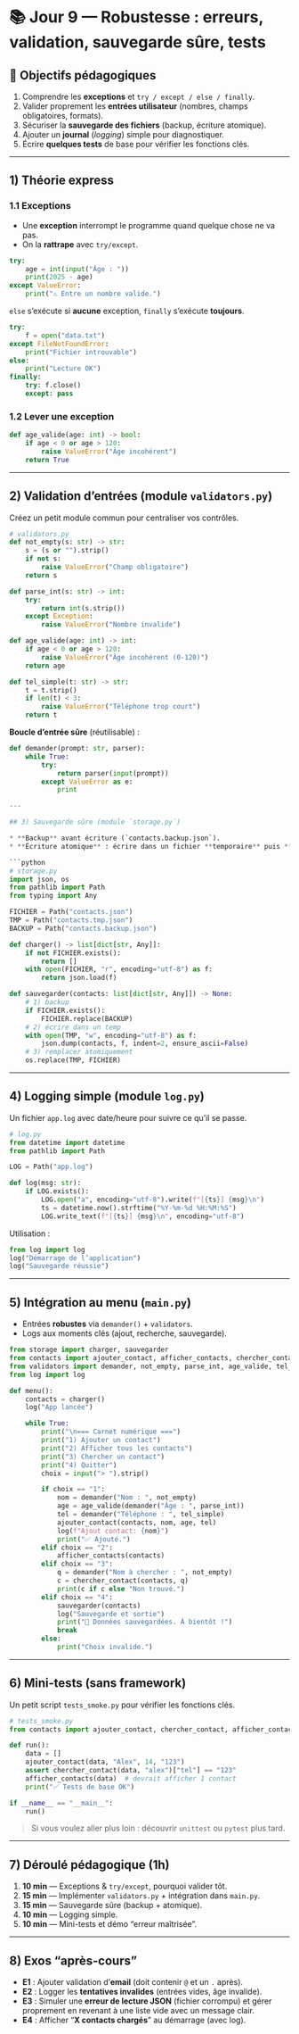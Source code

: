 # 📚 Jour 9 — Robustesse : erreurs, validation, sauvegarde sûre, tests

## 🎯 Objectifs pédagogiques

1. Comprendre les **exceptions** et `try / except / else / finally`.
2. Valider proprement les **entrées utilisateur** (nombres, champs obligatoires, formats).
3. Sécuriser la **sauvegarde des fichiers** (backup, écriture atomique).
4. Ajouter un **journal** (_logging_) simple pour diagnostiquer.
5. Écrire **quelques tests** de base pour vérifier les fonctions clés.

---

## 1) Théorie express

### 1.1 Exceptions

- Une **exception** interrompt le programme quand quelque chose ne va pas.
- On la **rattrape** avec `try/except`.

```python
try:
    age = int(input("Âge : "))
    print(2025 - age)
except ValueError:
    print("⚠️ Entre un nombre valide.")
```

`else` s’exécute si **aucune** exception, `finally` s’exécute **toujours**.

```python
try:
    f = open("data.txt")
except FileNotFoundError:
    print("Fichier introuvable")
else:
    print("Lecture OK")
finally:
    try: f.close()
    except: pass
```

### 1.2 Lever une exception

```python
def age_valide(age: int) -> bool:
    if age < 0 or age > 120:
        raise ValueError("Âge incohérent")
    return True
```

---

## 2) Validation d’entrées (module `validators.py`)

Créez un petit module commun pour centraliser vos contrôles.

```python
# validators.py
def not_empty(s: str) -> str:
    s = (s or "").strip()
    if not s:
        raise ValueError("Champ obligatoire")
    return s

def parse_int(s: str) -> int:
    try:
        return int(s.strip())
    except Exception:
        raise ValueError("Nombre invalide")

def age_valide(age: int) -> int:
    if age < 0 or age > 120:
        raise ValueError("Âge incohérent (0-120)")
    return age

def tel_simple(t: str) -> str:
    t = t.strip()
    if len(t) < 3:
        raise ValueError("Téléphone trop court")
    return t
```

**Boucle d’entrée sûre** (réutilisable) :

````python
def demander(prompt: str, parser):
    while True:
        try:
            return parser(input(prompt))
        except ValueError as e:
            print

---

## 3) Sauvegarde sûre (module `storage.py`)

* **Backup** avant écriture (`contacts.backup.json`).
* **Écriture atomique** : écrire dans un fichier **temporaire** puis **renommer**.

```python
# storage.py
import json, os
from pathlib import Path
from typing import Any

FICHIER = Path("contacts.json")
TMP = Path("contacts.tmp.json")
BACKUP = Path("contacts.backup.json")

def charger() -> list[dict[str, Any]]:
    if not FICHIER.exists():
        return []
    with open(FICHIER, "r", encoding="utf-8") as f:
        return json.load(f)

def sauvegarder(contacts: list[dict[str, Any]]) -> None:
    # 1) backup
    if FICHIER.exists():
        FICHIER.replace(BACKUP)
    # 2) écrire dans un temp
    with open(TMP, "w", encoding="utf-8") as f:
        json.dump(contacts, f, indent=2, ensure_ascii=False)
    # 3) remplacer atomiquement
    os.replace(TMP, FICHIER)
````

---

## 4) Logging simple (module `log.py`)

Un fichier `app.log` avec date/heure pour suivre ce qu’il se passe.

```python
# log.py
from datetime import datetime
from pathlib import Path

LOG = Path("app.log")

def log(msg: str):
    if LOG.exists():
        LOG.open("a", encoding="utf-8").write(f"[{ts}] {msg}\n")
        ts = datetime.now().strftime("%Y-%m-%d %H:%M:%S")
        LOG.write_text(f"[{ts}] {msg}\n", encoding="utf-8")
```

Utilisation :

```python
from log import log
log("Démarrage de l’application")
log("Sauvegarde réussie")
```

---

## 5) Intégration au menu (`main.py`)

- Entrées **robustes** via `demander()` + `validators`.
- Logs aux moments clés (ajout, recherche, sauvegarde).

```python
from storage import charger, sauvegarder
from contacts import ajouter_contact, afficher_contacts, chercher_contact
from validators import demander, not_empty, parse_int, age_valide, tel_simple
from log import log

def menu():
    contacts = charger()
    log("App lancée")

    while True:
        print("\n=== Carnet numérique ===")
        print("1) Ajouter un contact")
        print("2) Afficher tous les contacts")
        print("3) Chercher un contact")
        print("4) Quitter")
        choix = input("> ").strip()

        if choix == "1":
            nom = demander("Nom : ", not_empty)
            age = age_valide(demander("Âge : ", parse_int))
            tel = demander("Téléphone : ", tel_simple)
            ajouter_contact(contacts, nom, age, tel)
            log(f"Ajout contact: {nom}")
            print("✅ Ajouté.")
        elif choix == "2":
            afficher_contacts(contacts)
        elif choix == "3":
            q = demander("Nom à chercher : ", not_empty)
            c = chercher_contact(contacts, q)
            print(c if c else "Non trouvé.")
        elif choix == "4":
            sauvegarder(contacts)
            log("Sauvegarde et sortie")
            print("💾 Données sauvegardées. À bientôt !")
            break
        else:
            print("Choix invalide.")
```

---

## 6) Mini-tests (sans framework)

Un petit script `tests_smoke.py` pour vérifier les fonctions clés.

```python
# tests_smoke.py
from contacts import ajouter_contact, chercher_contact, afficher_contacts

def run():
    data = []
    ajouter_contact(data, "Alex", 14, "123")
    assert chercher_contact(data, "alex")["tel"] == "123"
    afficher_contacts(data)  # devrait afficher 1 contact
    print("✅ Tests de base OK")

if __name__ == "__main__":
    run()
```

> Si vous voulez aller plus loin : découvrir `unittest` ou `pytest` plus tard.

---

## 7) Déroulé pédagogique (1h)

1. **10 min** — Exceptions & `try/except`, pourquoi valider tôt.
2. **15 min** — Implémenter `validators.py` + intégration dans `main.py`.
3. **15 min** — Sauvegarde sûre (backup + atomique).
4. **10 min** — Logging simple.
5. **10 min** — Mini-tests et démo “erreur maîtrisée”.

---

## 8) Exos “après-cours”

- **E1** : Ajouter validation d’**email** (doit contenir `@` et un `.` après).
- **E2** : Logger les **tentatives invalides** (entrées vides, âge invalide).
- **E3** : Simuler une **erreur de lecture JSON** (fichier corrompu) et gérer proprement en revenant à une liste vide avec un message clair.
- **E4** : Afficher “**X contacts chargés**” au démarrage (avec log).
